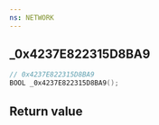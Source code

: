 ```yaml
---
ns: NETWORK
---
```

## _0x4237E822315D8BA9

```c
// 0x4237E822315D8BA9
BOOL _0x4237E822315D8BA9();
```


## Return value
